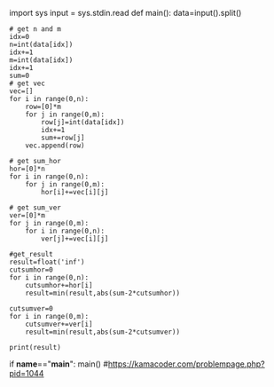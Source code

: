 import sys
input = sys.stdin.read
def main():
    data=input().split()
    
    # get n and m
    idx=0
    n=int(data[idx])
    idx+=1
    m=int(data[idx])
    idx+=1
    sum=0
    # get vec
    vec=[]
    for i in range(0,n):
        row=[0]*m
        for j in range(0,m):
            row[j]=int(data[idx])
            idx+=1
            sum+=row[j]
        vec.append(row)

    # get sum_hor
    hor=[0]*n
    for i in range(0,n):
        for j in range(0,m):
            hor[i]+=vec[i][j]
    
    # get sum_ver
    ver=[0]*m
    for j in range(0,m):
        for i in range(0,n):
            ver[j]+=vec[i][j]
    
    #get_result
    result=float('inf')
    cutsumhor=0
    for i in range(0,n):
        cutsumhor+=hor[i]
        result=min(result,abs(sum-2*cutsumhor))
    
    cutsumver=0
    for i in range(0,m):
        cutsumver+=ver[i]
        result=min(result,abs(sum-2*cutsumver))

    print(result)

if __name__=="__main__":
    main()
#https://kamacoder.com/problempage.php?pid=1044
